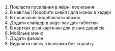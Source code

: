1. Покласти посилання в якірні посилання  
2. В навігації Поробити скейл і для іконок  в хедері 
3. В посилання подобавляти звязок 
4. Додати слайдер в page-nav для таблетки
5. В картках різні картинки для різних девайсів
5. Мобільне меню 
6. Додати фавікон
7. Видалити папку з іконками без спрайту